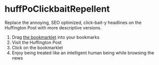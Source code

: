 huffPoClickbaitRepellent
========================

Replace the annoying, SEO optimized, click-bait-y headlines on the Huffington Post with more descriptive versions.

1. Drag [the bookmarklet](bookmarklet.html) into your bookmarks
2. Visit the Huffington Post
3. Click on the bookmarklet
4. Enjoy being treated like an intelligent human being while browsing the news

